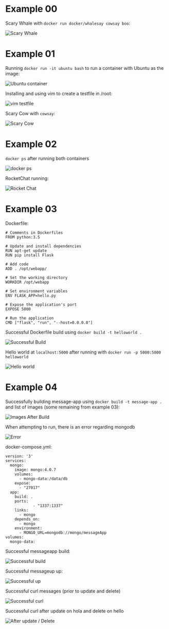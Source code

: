 # Example 00

Scary Whale with `docker run docker/whalesay cowsay boo`:

![Scary Whale](./images/whalesay.png)

# Example 01

Running `docker run -it ubuntu bash` to run a container with Ubuntu as the image:

![Ubuntu container](./images/Ubuntu-container.png)

Installing and using vim to create a testfile in /root:

![vim testfile](./images/vim-testfile.png)

Scary Cow with `cowsay`:

![Scary Cow](./images/cowsay.png)

# Example 02

`docker ps` after running both containers

![docker ps](./images/docker-ps.png)

RocketChat running:

![Rocket Chat](./images/rocket-chat.png)

# Example 03

Dockerfile:
```
# Comments in Dockerfiles
FROM python:3.5

# Update and install dependencies
RUN apt-get update
RUN pip install Flask

# Add code
ADD . /opt/webapp/

# Set the working directory
WORKDIR /opt/webapp

# Set environment variables
ENV FLASK_APP=hello.py

# Expose the application's port
EXPOSE 5000

# Run the application
CMD ["flask", "run", "--host=0.0.0.0"]
```

Successful Dockerfile build using `docker build -t helloworld .`

![Successful Build](./images/successful-docker-build.png)

Hello world at `localhost:5000` after running with `docker run -p 5000:5000 helloworld`

![Hello world](./images/hello-rcos.png)

# Example 04

Successfully building message-app using `docker build -t message-app .` and
list of images (some remaining from example 03):

![Images After Build](./images/images-after-build.png)

When attempting to run, there is an error regarding mongodb

![Error](./images/cannot-connect-mongodb.png)

docker-compose.yml:

```
version: '3'
services:
  mongo:
    image: mongo:4.0.7
    volumes:
      - mongo-data:/data/db
    expose:
      - "27017"
  app:
    build: .
    ports:
            - "1337:1337"
    links:
      - mongo
    depends_on:
      - mongo
    environment:
      - MONGO_URL=mongodb://mongo/messageApp
volumes:
  mongo-data:
```

Successful messageapp build:

![Successful build](./images/successful-messageapp-build.png)

Successful messageup up:

![Successful up](./images/successful-up.png)

Successful curl messages (prior to update and delete)

![Successful curl](./images/successful-curl.png)

Successful curl after update on hola and delete on hello

![After update / Delete](./images/curl-after.png)
